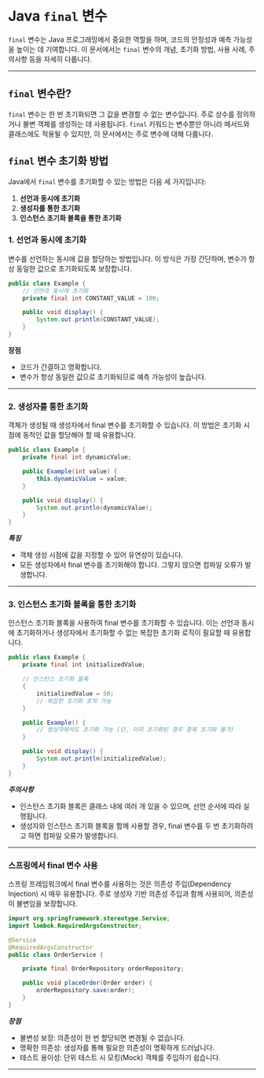 # Java `final` 변수

`final` 변수는 Java 프로그래밍에서 중요한 역할을 하며, 코드의 안정성과 예측 가능성을 높이는 데 기여합니다. 이 문서에서는 `final` 변수의 개념, 초기화 방법, 사용 사례, 주의사항 등을 자세히 다룹니다.

---

## `final` 변수란?

`final` 변수는 한 번 초기화되면 그 값을 변경할 수 없는 변수입니다. 주로 상수를 정의하거나 불변 객체를 생성하는 데 사용됩니다. `final` 키워드는 변수뿐만 아니라 메서드와 클래스에도 적용될 수 있지만, 이 문서에서는 주로 변수에 대해 다룹니다.

## `final` 변수 초기화 방법

Java에서 `final` 변수를 초기화할 수 있는 방법은 다음 세 가지입니다:

1. **선언과 동시에 초기화**
2. **생성자를 통한 초기화**
3. **인스턴스 초기화 블록을 통한 초기화**

### 1. 선언과 동시에 초기화

변수를 선언하는 동시에 값을 할당하는 방법입니다. 이 방식은 가장 간단하며, 변수가 항상 동일한 값으로 초기화되도록 보장합니다.

```java
public class Example {
    // 선언과 동시에 초기화
    private final int CONSTANT_VALUE = 100;

    public void display() {
        System.out.println(CONSTANT_VALUE);
    }
}
```

**장점**
- 코드가 간결하고 명확합니다.
- 변수가 항상 동일한 값으로 초기화되므로 예측 가능성이 높습니다.

---

### 2. 생성자를 통한 초기화
객체가 생성될 때 생성자에서 final 변수를 초기화할 수 있습니다. 이 방법은 초기화 시점에 동적인 값을 할당해야 할 때 유용합니다.

```java
public class Example {
    private final int dynamicValue;

    public Example(int value) {
        this.dynamicValue = value;
    }

    public void display() {
        System.out.println(dynamicValue);
    }
}
```

***특징***
- 객체 생성 시점에 값을 지정할 수 있어 유연성이 있습니다.
- 모든 생성자에서 final 변수를 초기화해야 합니다. 그렇지 않으면 컴파일 오류가 발생합니다.

---

### 3. 인스턴스 초기화 블록을 통한 초기화
인스턴스 초기화 블록을 사용하여 final 변수를 초기화할 수 있습니다. 이는 선언과 동시에 초기화하거나 생성자에서 초기화할 수 없는 복잡한 초기화 로직이 필요할 때 유용합니다.

```java
public class Example {
    private final int initializedValue;

    // 인스턴스 초기화 블록
    {
        initializedValue = 50;
        // 복잡한 초기화 로직 가능
    }

    public Example() {
        // 생성자에서도 초기화 가능 (단, 이미 초기화된 경우 중복 초기화 불가)
    }

    public void display() {
        System.out.println(initializedValue);
    }
}
```

***주의사항***
- 인스턴스 초기화 블록은 클래스 내에 여러 개 있을 수 있으며, 선언 순서에 따라 실행됩니다.
- 생성자와 인스턴스 초기화 블록을 함께 사용할 경우, final 변수를 두 번 초기화하려고 하면 컴파일 오류가 발생합니다.

---

### 스프링에서 final 변수 사용
스프링 프레임워크에서 final 변수를 사용하는 것은 의존성 주입(Dependency Injection) 시 매우 유용합니다. 주로 생성자 기반 의존성 주입과 함께 사용되어, 의존성이 불변임을 보장합니다.

```java
import org.springframework.stereotype.Service;
import lombok.RequiredArgsConstructor;

@Service
@RequiredArgsConstructor
public class OrderService {

    private final OrderRepository orderRepository;

    public void placeOrder(Order order) {
        orderRepository.save(order);
    }
}
```

***장점***
- 불변성 보장: 의존성이 한 번 할당되면 변경될 수 없습니다.
- 명확한 의존성: 생성자를 통해 필요한 의존성이 명확하게 드러납니다.
- 테스트 용이성: 단위 테스트 시 모킹(Mock) 객체를 주입하기 쉽습니다.

---
